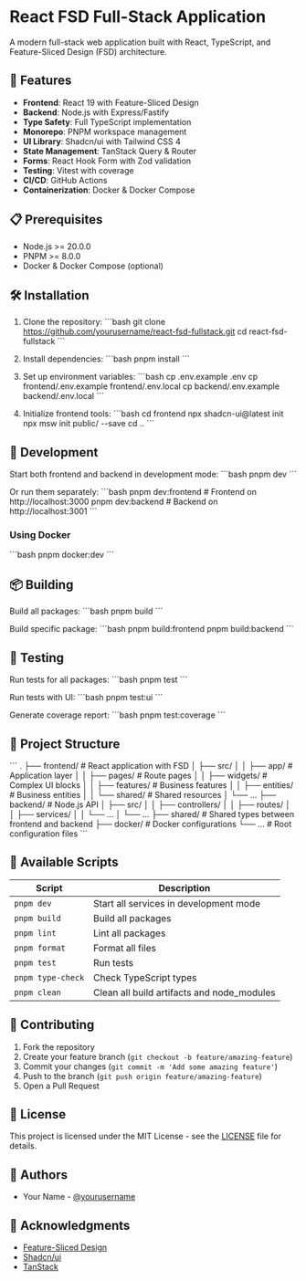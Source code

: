# React FSD Full-Stack Application

A modern full-stack web application built with React, TypeScript, and Feature-Sliced Design (FSD) architecture.

## 🚀 Features

- **Frontend**: React 19 with Feature-Sliced Design
- **Backend**: Node.js with Express/Fastify
- **Type Safety**: Full TypeScript implementation
- **Monorepo**: PNPM workspace management
- **UI Library**: Shadcn/ui with Tailwind CSS 4
- **State Management**: TanStack Query & Router
- **Forms**: React Hook Form with Zod validation
- **Testing**: Vitest with coverage
- **CI/CD**: GitHub Actions
- **Containerization**: Docker & Docker Compose

## 📋 Prerequisites

- Node.js >= 20.0.0
- PNPM >= 8.0.0
- Docker & Docker Compose (optional)

## 🛠️ Installation

1. Clone the repository:
   \`\`\`bash
   git clone https://github.com/yourusername/react-fsd-fullstack.git
   cd react-fsd-fullstack
   \`\`\`

2. Install dependencies:
   \`\`\`bash
   pnpm install
   \`\`\`

3. Set up environment variables:
   \`\`\`bash
   cp .env.example .env
   cp frontend/.env.example frontend/.env.local
   cp backend/.env.example backend/.env.local
   \`\`\`

4. Initialize frontend tools:
   \`\`\`bash
   cd frontend
   npx shadcn-ui@latest init
   npx msw init public/ --save
   cd ..
   \`\`\`

## 🚀 Development

Start both frontend and backend in development mode:
\`\`\`bash
pnpm dev
\`\`\`

Or run them separately:
\`\`\`bash
pnpm dev:frontend # Frontend on http://localhost:3000
pnpm dev:backend # Backend on http://localhost:3001
\`\`\`

### Using Docker

\`\`\`bash
pnpm docker:dev
\`\`\`

## 📦 Building

Build all packages:
\`\`\`bash
pnpm build
\`\`\`

Build specific package:
\`\`\`bash
pnpm build:frontend
pnpm build:backend
\`\`\`

## 🧪 Testing

Run tests for all packages:
\`\`\`bash
pnpm test
\`\`\`

Run tests with UI:
\`\`\`bash
pnpm test:ui
\`\`\`

Generate coverage report:
\`\`\`bash
pnpm test:coverage
\`\`\`

## 📁 Project Structure

\`\`\`
.
├── frontend/ # React application with FSD
│ ├── src/
│ │ ├── app/ # Application layer
│ │ ├── pages/ # Route pages
│ │ ├── widgets/ # Complex UI blocks
│ │ ├── features/ # Business features
│ │ ├── entities/ # Business entities
│ │ └── shared/ # Shared resources
│ └── ...
├── backend/ # Node.js API
│ ├── src/
│ │ ├── controllers/
│ │ ├── routes/
│ │ ├── services/
│ │ └── ...
│ └── ...
├── shared/ # Shared types between frontend and backend
├── docker/ # Docker configurations
└── ... # Root configuration files
\`\`\`

## 🔧 Available Scripts

| Script            | Description                                |
| ----------------- | ------------------------------------------ |
| `pnpm dev`        | Start all services in development mode     |
| `pnpm build`      | Build all packages                         |
| `pnpm lint`       | Lint all packages                          |
| `pnpm format`     | Format all files                           |
| `pnpm test`       | Run tests                                  |
| `pnpm type-check` | Check TypeScript types                     |
| `pnpm clean`      | Clean all build artifacts and node_modules |

## 🤝 Contributing

1. Fork the repository
2. Create your feature branch (`git checkout -b feature/amazing-feature`)
3. Commit your changes (`git commit -m 'Add some amazing feature'`)
4. Push to the branch (`git push origin feature/amazing-feature`)
5. Open a Pull Request

## 📝 License

This project is licensed under the MIT License - see the [LICENSE](LICENSE) file for details.

## 👥 Authors

- Your Name - [@yourusername](https://github.com/yourusername)

## 🙏 Acknowledgments

- [Feature-Sliced Design](https://feature-sliced.design/)
- [Shadcn/ui](https://ui.shadcn.com/)
- [TanStack](https://tanstack.com/)
